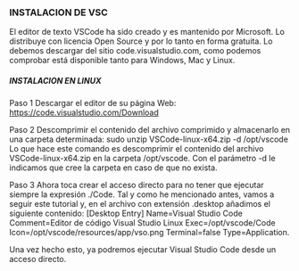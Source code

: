 

### INSTALACION DE VSC


El editor de texto VSCode ha sido creado y es mantenido por Microsoft. Lo distribuye con licencia Open Source y por lo tanto en forma gratuita. Lo debemos descargar del sitio code.visualstudio.com, como podemos comprobar está disponible tanto para Windows, Mac y Linux.

##### INSTALACION EN LINUX

Paso 1
Descargar el editor de su página Web: https://code.visualstudio.com/Download

Paso 2
Descomprimir el contenido del archivo comprimido y almacenarlo en una carpeta determinada:
sudo unzip VSCode-linux-x64.zip -d /opt/vscode
Lo que hace este comando es descomprimir el contenido del archivo VSCode-linux-x64.zip en la carpeta /opt/vscode. Con el parámetro -d le indicamos que cree la carpeta en caso de que no exista.

Paso 3
Ahora toca crear el acceso directo para no tener que ejecutar siempre la expresión ./Code. Tal y como he mencionado antes, vamos a seguir este tutorial y, en el archivo con extensión .desktop añadimos el siguiente contenido:
[Desktop Entry]
Name=Visual Studio Code
Comment=Editor de código Visual Studio Linux
Exec=/opt/vscode/Code
Icon=/opt/vscode/resources/app/vso.png
Terminal=false
Type=Application.

Una vez hecho esto, ya podremos ejecutar Visual Studio Code desde un acceso directo.